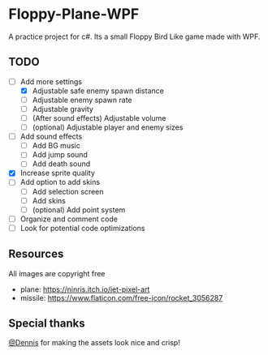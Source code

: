 # Floppy-Plane-WPF
A practice project for c#. Its a small Floppy Bird Like game made with WPF.

## TODO

- [ ] Add more settings
    - [x] Adjustable safe enemy spawn distance
    - [ ] Adjustable enemy spawn rate
    - [ ] Adjustable gravity
    - [ ] (After sound effects) Adjustable volume
    - [ ] (optional) Adjustable player and enemy sizes
- [ ] Add sound effects
    - [ ] Add BG music
    - [ ] Add jump sound
    - [ ] Add death sound
- [x] Increase sprite quality
- [ ] Add option to add skins
    - [ ] Add selection screen
    - [ ] Add skins
    - [ ] (optional) Add point system
- [ ] Organize and comment code
- [ ] Look for potential code optimizations

## Resources

All images are copyright free

- plane: https://ninris.itch.io/jet-pixel-art
- missile: https://www.flaticon.com/free-icon/rocket_3056287

## Special thanks
[@Dennis](https://github.com/Madgamermlg) for making the assets look nice and crisp!
